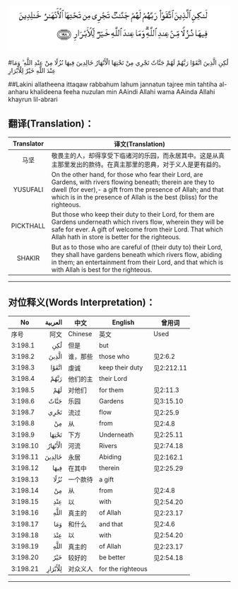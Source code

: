 ![003:198](images/003_198.gif)

#لَٰكِنِ الَّذِينَ اتَّقَوْا رَبَّهُمْ لَهُمْ جَنَّاتٌ تَجْرِي مِنْ تَحْتِهَا الْأَنْهَارُ خَالِدِينَ فِيهَا نُزُلًا مِنْ عِنْدِ اللَّهِ ۗ وَمَا عِنْدَ اللَّهِ خَيْرٌ لِلْأَبْرَارِ 

##Lakini allatheena ittaqaw rabbahum lahum jannatun tajree min tahtiha al-anharu khalideena feeha nuzulan min AAindi Allahi wama AAinda Allahi khayrun lil-abrari 

## 翻译(Translation)：

| Translator | 译文(Translation)                                            |
| :--------: | ------------------------------------------------------------ |
|    马坚    | 敬畏主的人，却得享受下临诸河的乐园，而永居其中。这是从真主那里发出的款待。在真主那里的恩典，对于义人是更有益的。 |
|  YUSUFALI  | On the other hand, for those who fear their Lord, are Gardens, with rivers flowing beneath; therein are they to dwell (for ever),- a gift from the presence of Allah; and that which is in the presence of Allah is the best (bliss) for the righteous. |
| PICKTHALL  | But those who keep their duty to their Lord, for them are Gardens underneath which rivers flow, wherein they will be safe for ever. A gift of welcome from their Lord. That which Allah hath in store is better for the righteous. |
|   SHAKIR   | But as to those who are careful of (their duty to) their Lord, they shall have gardens beneath which rivers flow, abiding in them; an entertainment from their Lord, and that which is with Allah is best for the righteous. |

---

## 对位释义(Words Interpretation)：

| No   | العربية | 中文    | English | 曾用词 |
| ---- | ------: | ------- | ------- | ------ |
| 序号 |    阿文 | Chinese | 英文    | Used   |
| 3:198.1  | لَٰكِنِ     | 但是     | but               |            |
| 3:198.2  | الَّذِينَ   | 谁，那些 | those who         | 见2:6.2    |
| 3:198.3  | اتَّقَوْا   | 虔诚     | keep their duty   | 见2:212.11 |
| 3:198.4  | رَبَّهُمْ    | 他们的主 | their Lord        |            |
| 3:198.5  | لَهُمْ     | 对他们   | for them          | 见2:11.3   |
| 3:198.6  | جَنَّاتٌ    | 乐园     | Gardens           | 见3:15.10  |
| 3:198.7  | تَجْرِي    | 流过     | flow              | 见2:25.9   |
| 3:198.8  | مِنْ      | 从       | from              | 见2:4.8    |
| 3:198.9  | تَحْتِهَا   | 下方     | Underneath        | 见2:25.11  |
| 3:198.10 | الْأَنْهَارُ | 河流     | Rivers            | 见2:74.18  |
| 3:198.11 | خَالِدِينَ  | 永居     | Abiding           | 见2:162.1  |
| 3:198.12 | فِيهَا    | 在其中   | therein           | 见2:25.29  |
| 3:198.13 | نُزُلًا    | 一个款待 | a gift            |            |
| 3:198.14 | مِنْ      | 从       | from              | 见2:4.8    |
| 3:198.15 | عِنْدِ     | 以       | with              | 见2:54.20  |
| 3:198.16 | اللَّهِ    | 真主的   | of Allah          | 见2:23.17  |
| 3:198.17 | وَمَا     | 和什么   | and that          | 见2:4.6    |
| 3:198.18 | عِنْدَ     | 以       | with              | 见2:54.20  |
| 3:198.19 | اللَّهِ    | 真主的   | of Allah          | 见2:23.17  |
| 3:198.20 | خَيْرٌ     | 较好的   | be better         | 见2:54.18  |
| 3:198.21 | لِلْأَبْرَارِ | 对众义人 | for the righteous |            |

---
